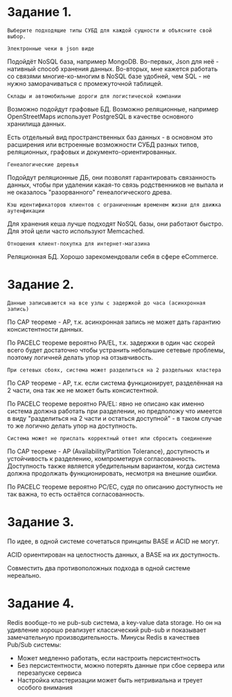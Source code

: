Задание 1.
==================

    Выберите подходящие типы СУБД для каждой сущности и объясните свой выбор.

    Электронные чеки в json виде

Подойдёт NoSQL база, например MongoDB. Во-первых, Json для неё - нативный способ хранения данных. Во-вторых, мне кажется работать со связями многие-ко-многим в NoSQL базе удобней, чем SQL - не нужно заморачиваться с промежуточной таблицей.

    Склады и автомобильные дороги для логистической компании

Возможно подойдут графовые БД. Возможно реляционные, например OpenStreetMaps использует PostgreSQL в качестве основного хранилища данных.

Есть отдельный вид пространственных баз данных - в основном это расширения или встроенные возможности СУБД разных типов, реляционных, графовых и документо-ориентированных.

    Генеалогические деревья

Подойдут реляционные ДБ, они позволят гарантировать связанность данных, чтобы при удалении какая-то связь родственников не выпала и не оказалось "разорванного" генеалогического древа.

    Кэш идентификаторов клиентов с ограниченным временем жизни для движка аутенфикации

Для хранения кеша лучше подходят NoSQL базы, они работают быстро. Для этой цели часто используют Memcached.

    Отношения клиент-покупка для интернет-магазина

Реляционная БД. Хорошо зарекомендовали себя в сфере eCommerce.

Задание 2.
====================

    Данные записываются на все узлы с задержкой до часа (асинхронная запись)

По CAP теореме - AP, т.к. асинхронная запись не может дать гарантию консистентности данных.

По PACELC теореме вероятно PA/EL, т.к. задержки в один час скорей всего будет достаточно чтобы устранить небольшие сетевые проблемы, поэтому логичней делать упор на отзывчивость.

    При сетевых сбоях, система может разделиться на 2 раздельных кластера

По CAP теореме - AP, т.к. если система функционирует, разделённая на 2 части, она так же не может быть консистентной.

По PACELC теореме вероятно PA/EL: явно не описано как именно система должна работать при разделении, но предположу что имеется в виду "разделиться на 2 части и остаться доступной" - в таком случае то же логично делать упор на доступность.

    Система может не прислать корректный ответ или сбросить соединение

По CAP теореме - AP (Availability/Partition Tolerance), доступность и устойчивость к разделению, компрометируя согласованность. Доступность также является убедительным вариантом, когда система должна продолжать функционировать, несмотря на внешние ошибки.

По PACELC теореме вероятно PC/EC, судя по описанию доступность не так важна, то есть остаётся согласованность.

Задание 3.
========================

По идее, в одной системе сочетаться принципы BASE и ACID не могут. 

ACID ориентирован на целостность данных, а BASE на их доступность.

Совместить два противоположных подхода в одной системе нереально.

Задание 4.
====================

Redis вообще-то не pub-sub система, а key-value data storage. Но он на удивление хорошо реализует классический pub-sub и показывает замечательную производительность. 
Минусы  Redis в качествев Pub/Sub системы:

   - Может медленно работать, если настроить персистентность
   - Без персистентности, можно потерять данные при сбое сервера или перезапуске сервиса
   - Настройка кластеризации может быть нетривиальна и треует особого внимания
